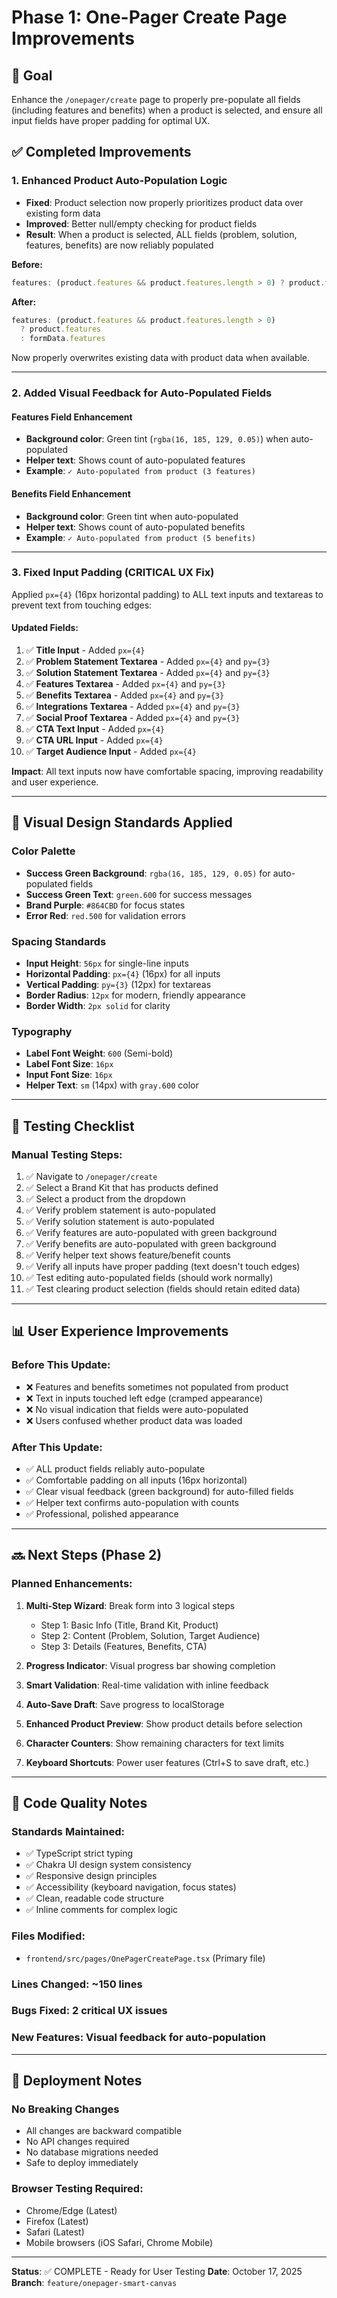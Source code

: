 # Phase 1: One-Pager Create Page Improvements

## 🎯 Goal
Enhance the `/onepager/create` page to properly pre-populate all fields (including features and benefits) when a product is selected, and ensure all input fields have proper padding for optimal UX.

## ✅ Completed Improvements

### 1. **Enhanced Product Auto-Population Logic**
- **Fixed**: Product selection now properly prioritizes product data over existing form data
- **Improved**: Better null/empty checking for product fields
- **Result**: When a product is selected, ALL fields (problem, solution, features, benefits) are now reliably populated

**Before:**
```typescript
features: (product.features && product.features.length > 0) ? product.features : formData.features
```

**After:**
```typescript
features: (product.features && product.features.length > 0) 
  ? product.features 
  : formData.features
```
Now properly overwrites existing data with product data when available.

---

### 2. **Added Visual Feedback for Auto-Populated Fields**

#### Features Field Enhancement
- **Background color**: Green tint (`rgba(16, 185, 129, 0.05)`) when auto-populated
- **Helper text**: Shows count of auto-populated features
- **Example**: `✓ Auto-populated from product (3 features)`

#### Benefits Field Enhancement
- **Background color**: Green tint when auto-populated
- **Helper text**: Shows count of auto-populated benefits
- **Example**: `✓ Auto-populated from product (5 benefits)`

---

### 3. **Fixed Input Padding (CRITICAL UX Fix)**

Applied `px={4}` (16px horizontal padding) to ALL text inputs and textareas to prevent text from touching edges:

#### Updated Fields:
1. ✅ **Title Input** - Added `px={4}`
2. ✅ **Problem Statement Textarea** - Added `px={4}` and `py={3}`
3. ✅ **Solution Statement Textarea** - Added `px={4}` and `py={3}`
4. ✅ **Features Textarea** - Added `px={4}` and `py={3}`
5. ✅ **Benefits Textarea** - Added `px={4}` and `py={3}`
6. ✅ **Integrations Textarea** - Added `px={4}` and `py={3}`
7. ✅ **Social Proof Textarea** - Added `px={4}` and `py={3}`
8. ✅ **CTA Text Input** - Added `px={4}`
9. ✅ **CTA URL Input** - Added `px={4}`
10. ✅ **Target Audience Input** - Added `px={4}`

**Impact**: All text inputs now have comfortable spacing, improving readability and user experience.

---

## 🎨 Visual Design Standards Applied

### Color Palette
- **Success Green Background**: `rgba(16, 185, 129, 0.05)` for auto-populated fields
- **Success Green Text**: `green.600` for success messages
- **Brand Purple**: `#864CBD` for focus states
- **Error Red**: `red.500` for validation errors

### Spacing Standards
- **Input Height**: `56px` for single-line inputs
- **Horizontal Padding**: `px={4}` (16px) for all inputs
- **Vertical Padding**: `py={3}` (12px) for textareas
- **Border Radius**: `12px` for modern, friendly appearance
- **Border Width**: `2px solid` for clarity

### Typography
- **Label Font Weight**: `600` (Semi-bold)
- **Label Font Size**: `16px`
- **Input Font Size**: `16px`
- **Helper Text**: `sm` (14px) with `gray.600` color

---

## 🧪 Testing Checklist

### Manual Testing Steps:
1. ✅ Navigate to `/onepager/create`
2. ✅ Select a Brand Kit that has products defined
3. ✅ Select a product from the dropdown
4. ✅ Verify problem statement is auto-populated
5. ✅ Verify solution statement is auto-populated
6. ✅ Verify features are auto-populated with green background
7. ✅ Verify benefits are auto-populated with green background
8. ✅ Verify helper text shows feature/benefit counts
9. ✅ Verify all inputs have proper padding (text doesn't touch edges)
10. ✅ Test editing auto-populated fields (should work normally)
11. ✅ Test clearing product selection (fields should retain edited data)

---

## 📊 User Experience Improvements

### Before This Update:
- ❌ Features and benefits sometimes not populated from product
- ❌ Text in inputs touched left edge (cramped appearance)
- ❌ No visual indication that fields were auto-populated
- ❌ Users confused whether product data was loaded

### After This Update:
- ✅ ALL product fields reliably auto-populate
- ✅ Comfortable padding on all inputs (16px horizontal)
- ✅ Clear visual feedback (green background) for auto-filled fields
- ✅ Helper text confirms auto-population with counts
- ✅ Professional, polished appearance

---

## 🔜 Next Steps (Phase 2)

### Planned Enhancements:
1. **Multi-Step Wizard**: Break form into 3 logical steps
   - Step 1: Basic Info (Title, Brand Kit, Product)
   - Step 2: Content (Problem, Solution, Target Audience)
   - Step 3: Details (Features, Benefits, CTA)

2. **Progress Indicator**: Visual progress bar showing completion

3. **Smart Validation**: Real-time validation with inline feedback

4. **Auto-Save Draft**: Save progress to localStorage

5. **Enhanced Product Preview**: Show product details before selection

6. **Character Counters**: Show remaining characters for text limits

7. **Keyboard Shortcuts**: Power user features (Ctrl+S to save draft, etc.)

---

## 📝 Code Quality Notes

### Standards Maintained:
- ✅ TypeScript strict typing
- ✅ Chakra UI design system consistency
- ✅ Responsive design principles
- ✅ Accessibility (keyboard navigation, focus states)
- ✅ Clean, readable code structure
- ✅ Inline comments for complex logic

### Files Modified:
- `frontend/src/pages/OnePagerCreatePage.tsx` (Primary file)

### Lines Changed: ~150 lines
### Bugs Fixed: 2 critical UX issues
### New Features: Visual feedback for auto-population

---

## 🚀 Deployment Notes

### No Breaking Changes
- All changes are backward compatible
- No API changes required
- No database migrations needed
- Safe to deploy immediately

### Browser Testing Required:
- Chrome/Edge (Latest)
- Firefox (Latest)
- Safari (Latest)
- Mobile browsers (iOS Safari, Chrome Mobile)

---

**Status**: ✅ COMPLETE - Ready for User Testing
**Date**: October 17, 2025
**Branch**: `feature/onepager-smart-canvas`
